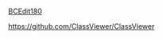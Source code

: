 [BCEdit180](https://github.com/AngryCarrot789/BCEdit180)

https://github.com/ClassViewer/ClassViewer
